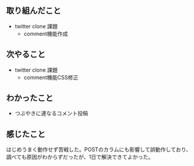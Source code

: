## 取り組んだこと
- twitter clone 課題
    - comment機能作成
## 次やること
- twitter clone 課題
    - comment機能CSS修正
## わかったこと
- つぶやきに連なるコメント投稿
## 感じたこと
はじめうまく動作せず苦戦した。POSTのカラムにも影響して誤動作しており、調べても原因がわからずだったが、1日で解決できてよかった。